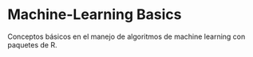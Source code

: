 # Machine-Learning Basics
Conceptos básicos en el manejo de algoritmos de machine learning con paquetes de R.
